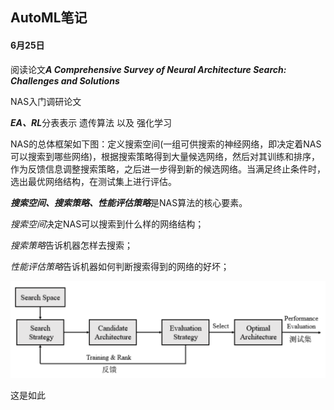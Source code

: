 ## AutoML笔记

#### 6月25日

阅读论文***A Comprehensive Survey of Neural Architecture Search: Challenges and Solutions***

NAS入门调研论文

***EA、RL***分表表示 遗传算法 以及 强化学习

NAS的总体框架如下图：定义搜索空间(一组可供搜索的神经网络，即决定着NAS可以搜索到哪些网络)，根据搜索策略得到大量候选网络，然后对其训练和排序，作为反馈信息调整搜索策略，之后进一步得到新的候选网络。当满足终止条件时，选出最优网络结构，在测试集上进行评估。

***搜索空间、搜索策略、性能评估策略***是NAS算法的核心要素。

*搜索空间*决定NAS可以搜索到什么样的网络结构；

*搜索策略*告诉机器怎样去搜索；

*性能评估策略*告诉机器如何判断搜索得到的网络的好坏；

<img src="https://github.com/eaoibng/AutoML/raw/main/img/062501.png" alt="NAS" style="zoom:50%;" />

这是如此

